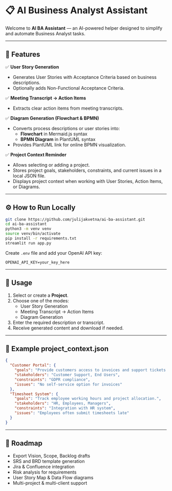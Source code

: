 # 📋 AI Business Analyst Assistant

Welcome to **AI BA Assistant** — an AI-powered helper designed to simplify and automate Business Analyst tasks.

---

## 🚀 Features

✅ **User Story Generation**
- Generates User Stories with Acceptance Criteria based on business descriptions.
- Optionally adds Non-Functional Acceptance Criteria.

✅ **Meeting Transcript → Action Items**
- Extracts clear action items from meeting transcripts.

✅ **Diagram Generation (Flowchart & BPMN)**
- Converts process descriptions or user stories into:
  - **Flowchart** in Mermaid.js syntax
  - **BPMN Diagram** in PlantUML syntax
- Provides PlantUML link for online BPMN visualization.

✅ **Project Context Reminder**
- Allows selecting or adding a project.
- Stores project goals, stakeholders, constraints, and current issues in a local JSON file.
- Displays project context when working with User Stories, Action Items, or Diagrams.

---

## ⚙️ How to Run Locally

```bash
git clone https://github.com/julijakvetna/ai-ba-assistant.git
cd ai-ba-assistant
python3 -m venv venv
source venv/bin/activate
pip install -r requirements.txt
streamlit run app.py
```

Create `.env` file and add your OpenAI API key:

```
OPENAI_API_KEY=your_key_here
```

---

## 🌟 Usage

1. Select or create a **Project**.
2. Choose one of the modes:
   - User Story Generation
   - Meeting Transcript → Action Items
   - Diagram Generation
3. Enter the required description or transcript.
4. Receive generated content and download if needed.

---

## 📄 Example project_context.json

```json
{
  "Customer Portal": {
    "goals": "Provide customers access to invoices and support tickets.",
    "stakeholders": "Customer Support, End Users",
    "constraints": "GDPR compliance",
    "issues": "No self-service option for invoices"
  },
  "Timesheet System": {
    "goals": "Track employee working hours and project allocation.",
    "stakeholders": "HR, Employees, Managers",
    "constraints": "Integration with HR system",
    "issues": "Employees often submit timesheets late"
  }
}
```

---

## 📌 Roadmap

- Export Vision, Scope, Backlog drafts
- SRS and BRD template generation
- Jira & Confluence integration
- Risk analysis for requirements
- User Story Map & Data Flow diagrams
- Multi-project & multi-client support

